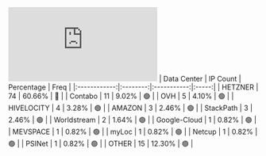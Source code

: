 ![Diagramm](https://github.com/obajay/StateSync-snapshots/blob/main/Projects/Uptick/1/README.md)
| Data Center | IP Count | Percentage | Freq |
|:------------:|:--------:|:-----------:|:-----:|
| HETZNER | 74 | 60.66% | 🔴 |
| Contabo | 11 | 9.02% | 🟢 |
| OVH | 5 | 4.10% | 🟢 |
| HIVELOCITY | 4 | 3.28% | 🟢 |
| AMAZON | 3 | 2.46% | 🟢 |
| StackPath | 3 | 2.46% | 🟢 |
| Worldstream | 2 | 1.64% | 🟢 |
| Google-Cloud | 1 | 0.82% | 🟢 |
| MEVSPACE | 1 | 0.82% | 🟢 |
| myLoc | 1 | 0.82% | 🟢 |
| Netcup | 1 | 0.82% | 🟢 |
| PSINet | 1 | 0.82% | 🟢 |
| OTHER | 15 | 12.30% | 🟢 |